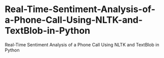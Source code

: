 # Real-Time-Sentiment-Analysis-of-a-Phone-Call-Using-NLTK-and-TextBlob-in-Python
Real-Time Sentiment Analysis of a Phone Call Using NLTK and TextBlob in Python
